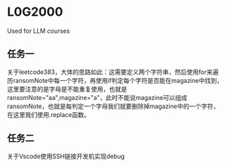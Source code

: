# L0G2000
Used for LLM courses
## 任务一 ##
关于leetcode383，大体的思路如此：这需要定义两个字符串，然后使用for来遍历ransomNote中每一个字符，再使用if判定每个字符是否能在magazine中找到，这里要注意的是字母是不能重复使用，也就是ransomNote="aa",magazine="a"，此时不能说magazine可以组成ransomNote，也就是每判定一个字母我们就要删除掉magazine中的一个字符，在这里我们使用.replace函数。
## 任务二 ##
关于Vscode使用SSH链接开发机实现debug


